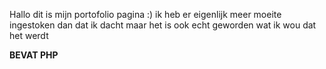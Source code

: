 Hallo dit is mijn portofolio pagina :)
ik heb er eigenlijk meer moeite ingestoken dan dat ik dacht maar het is ook echt geworden wat ik wou dat het werdt

**BEVAT PHP**